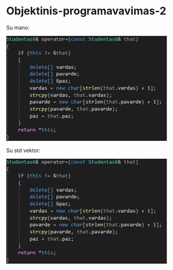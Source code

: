 # Objektinis-programavavimas-2
Su mano:

![image](/assets/image6.png)

Su std vektor:

![image](/assets/image8.png)
